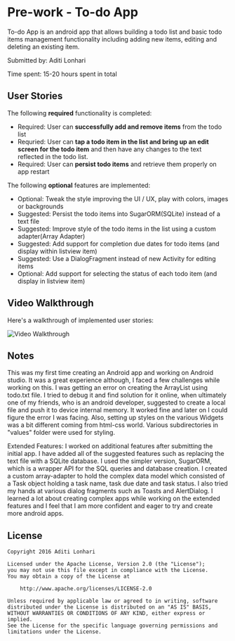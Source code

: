 # Pre-work - To-do App

To-do App is an android app that allows building a todo list and basic todo items management functionality including adding new items, editing and deleting an existing item.

Submitted by: Aditi Lonhari

Time spent: 15-20 hours spent in total

## User Stories

The following **required** functionality is completed:

* Required: User can **successfully add and remove items** from the todo list
* Requried: User can **tap a todo item in the list and bring up an edit screen for the todo item** and then have any changes to the text reflected in the todo list.
* Required: User can **persist todo items** and retrieve them properly on app restart

The following **optional** features are implemented:

* Optional: Tweak the style improving the UI / UX, play with colors, images or backgrounds
* Suggested: Persist the todo items into SugarORM(SQLite) instead of a text file
* Suggested: Improve style of the todo items in the list using a custom adapter(Array Adapter)
* Suggested: Add support for completion due dates for todo items (and display within listview item)
* Suggested: Use a DialogFragment instead of new Activity for editing items
* Optional: Add support for selecting the status of each todo item (and display in listview item)

## Video Walkthrough 

Here's a walkthrough of implemented user stories:

<img src='https://1drv.ms/i/s!AodSt9pbiOdu_G_JgdM9ZZYhcdqU' title='Video Walkthrough' width='' alt='Video Walkthrough' />

## Notes

This was my first time creating an Android app and working on Android studio. It was a great experience although, I faced a few challenges while working on this. I was getting an error on creating the ArrayList using todo.txt file. I tried to debug it and find solution for it online, when ultimately one of my friends, who is an android developer, suggested to create a local file and push it to device internal memory. It worked fine and later on I could figure the error I was facing. Also, setting up styles on the various Widgets was a bit different coming from html-css world. Various subdirectories in "values" folder were used for styling.

Extended Features:
I worked on additional features after submitting the initial app. 
I have added all of the suggested features such as replacing the text file with a SQLite database. I used the simpler version, SugarORM, which is a wrapper API for the SQL queries and database creation. I created a custom array-adapter to hold the complex data model which consisted of a Task object holding a task name, task due date and task status. I also tried my hands at various dialog fragments such as Toasts and AlertDialog. I learned a lot about creating complex apps while working on the extended features and I feel that I am more confident and eager to try and create more android apps.

## License

    Copyright 2016 Aditi Lonhari

    Licensed under the Apache License, Version 2.0 (the "License");
    you may not use this file except in compliance with the License.
    You may obtain a copy of the License at

        http://www.apache.org/licenses/LICENSE-2.0

    Unless required by applicable law or agreed to in writing, software
    distributed under the License is distributed on an "AS IS" BASIS,
    WITHOUT WARRANTIES OR CONDITIONS OF ANY KIND, either express or implied.
    See the License for the specific language governing permissions and
    limitations under the License.
